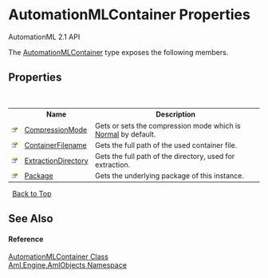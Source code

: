 # AutomationMLContainer Properties
AutomationML 2.1 API 

The <a href="T_Aml_Engine_AmlObjects_AutomationMLContainer">AutomationMLContainer</a> type exposes the following members.


## Properties
&nbsp;<table><tr><th></th><th>Name</th><th>Description</th></tr><tr><td>![Public property](media/pubproperty.gif "Public property")</td><td><a href="P_Aml_Engine_AmlObjects_AutomationMLContainer_CompressionMode">CompressionMode</a></td><td>
Gets or sets the compression mode which is <a href="https://docs.microsoft.com/dotnet/api/system.io.packaging.compressionoption" target="_parent" rel="noopener noreferrer">Normal</a> by default.</td></tr><tr><td>![Public property](media/pubproperty.gif "Public property")</td><td><a href="P_Aml_Engine_AmlObjects_AutomationMLContainer_ContainerFilename">ContainerFilename</a></td><td>
Gets the full path of the used container file.</td></tr><tr><td>![Public property](media/pubproperty.gif "Public property")</td><td><a href="P_Aml_Engine_AmlObjects_AutomationMLContainer_ExtractionDirectory">ExtractionDirectory</a></td><td>
Gets the full path of the directory, used for extraction.</td></tr><tr><td>![Public property](media/pubproperty.gif "Public property")</td><td><a href="P_Aml_Engine_AmlObjects_AutomationMLContainer_Package">Package</a></td><td>
Gets the underlying package of this instance.</td></tr></table>&nbsp;
<a href="#automationmlcontainer-properties">Back to Top</a>

## See Also


#### Reference
<a href="T_Aml_Engine_AmlObjects_AutomationMLContainer">AutomationMLContainer Class</a><br /><a href="N_Aml_Engine_AmlObjects">Aml.Engine.AmlObjects Namespace</a><br />